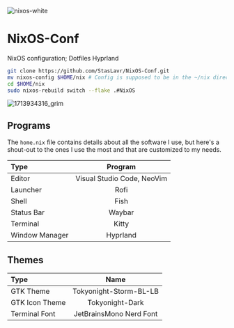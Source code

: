 ![nixos-white](https://github.com/StasLavr/NixOS-Conf/assets/110830098/eb4d66a8-1e6c-4173-a09a-10b7ff26762c)
# NixOS-Conf
NixOS configuration; Dotfiles Hyprland

```bash
git clone https://github.com/StasLavr/NixOS-Conf.git
mv nixos-config $HOME/nix # Config is supposed to be in the ~/nix directory
cd $HOME/nix
sudo nixos-rebuild switch --flake .#NixOS
```

![1713934316_grim](https://github.com/StasLavr/NixOS-Conf/assets/110830098/a947a4ed-e15c-48f3-8fdc-9bf515375a34)

## Programs

The `home.nix` file contains details about all the software I use, but here's a shout-out to the ones I use the most and that are customized to my needs.

| Type           | Program      |
| :------------- | :----------: |
| Editor         | Visual Studio Code, NeoVim |
| Launcher       | Rofi |
| Shell          | Fish |
| Status Bar     | Waybar |
| Terminal       | Kitty |
| Window Manager | Hyprland |

## Themes

| Type           | Name      |
| :------------- | :----------: |
| GTK Theme      | Tokyonight-Storm-BL-LB  |
| GTK Icon Theme | Tokyonight-Dark |
| Terminal Font  | JetBrainsMono Nerd Font |


